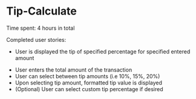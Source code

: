 Tip-Calculate
=============
Time spent: 4 hours in total

Completed user stories:

 - User is displayed the tip of specified percentage for specified entered amount
 * User enters the total amount of the transaction
 * User can select between tip amounts (i.e 10%, 15%, 20%)
 * Upon selecting tip amount, formatted tip value is displayed
 * (Optional) User can select custom tip percentage if desired



 
